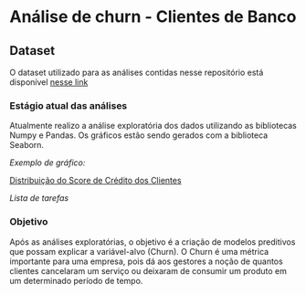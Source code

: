 # Análise de churn - Clientes de Banco 
## Dataset
O dataset utilizado para as análises contidas nesse repositório está disponível [nesse link](https://www.kaggle.com/datasets/mathchi/churn-for-bank-customers)
### Estágio atual das análises
Atualmente realizo a análise exploratória dos dados utilizando as bibliotecas Numpy e Pandas.
Os gráficos estão sendo gerados com a biblioteca Seaborn.

*Exemplo de gráfico:*

[Distribuição do Score de Crédito dos Clientes](https://github.com/willyferreira/bank_churn/blob/b9c199c02bef9630268d12164f38d1b6d2c84ea8/figures/EDA_ScoreCredito.png)

*Lista de tarefas*



### Objetivo
Após as análises exploratórias, o objetivo é a criação de modelos preditivos que possam explicar a variável-alvo (Churn). O Churn é uma métrica importante para uma empresa, pois dá aos gestores a noção de quantos clientes cancelaram um serviço ou deixaram de consumir um produto em um determinado período de tempo.


